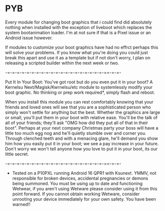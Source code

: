 # PYB
Every module for changing boot graphics that i could find did absolutely nothing when installed with the exception of liveboot which replaces the system bootanimation loader. I'm at not sure if that is a Pixel issue or an Android issue however.

If modules to customize your boot graphics have had no effrct perhaps this will solve your problems. If you know what you're doing you could just break this apart and use it as a template but if not don't worry, I plan on releasing a scripted builder within the next week or two.

-=-=-=-=-=-=-=-=-=-=-=-=-=-=-=-=-=-=-=-=-==-=-=-

Put It In Your Boot: You've got root but do you even put it in your boot? A Kernelsu Next/Magisk/Kwrnelsu/etc module to systemlessly modify your boot graphic. No thinking or prep work required*, simply flash and reboot.

When you install this module you can rest comfortably knowing that your friends and loved ones will see that you are a sophisticated person who simply won't settle for anything but the best. Whether the graphics are large or small, you'll put them in your boot with relative ease. You'll be the talk of all of your friends; they'll ask "OMG how did they put all of that in their boot". Perhaps at your next company Christmas party your boss will have a little too much egg nog and he'll quietly stumble over and corner you. Through clenched teeth and with a menacing glare, he'll demand you show him how you easily put it in your boot; we see a pay increase in your future. Don't worry we won't tell anyone how you love to put it in your boot, its our little secret.

-=-=-=-=-=-=-=-=-=-=-=-=-=-=-=-=-=-=-=-=-==-=-=-

* Tested on a P10PXL running Android 16 QPR1 with Ksunext. YMMV, not responsible for broken devices, accidental pregnancies or demons being summoned. You must be using up to date and functioning Wetwear, if you aren't using Wetware please consider using it from this point forward. If you cannot obtain working Wetware, consider unrooting your device immediately for your own safety. You have been warned!!


